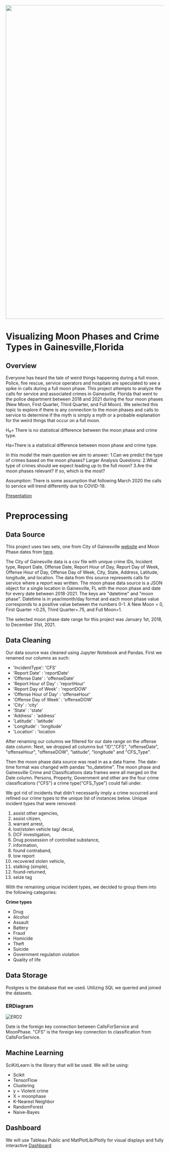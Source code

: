 
<img src ="https://user-images.githubusercontent.com/89044350/152267296-ad42e344-9cba-4295-a1e4-db557a73dcb4.jpg" width = '1000'>

# Visualizing Moon Phases and Crime Types in Gainesville,Florida

## Overview
Everyone has heard the tale of weird things happening during a full moon. Police, fire rescue, service operators and hospitals are speculated to see a spike in calls during a full moon phase. This project attempts to analyze the calls for service and associated crimes in Gainesville, Florida that went to the police department between 2018 and 2021 during the four moon phases (New Moon, First Quarter, Third Quarter, and Full Moon).  We selected this topic to explore if there is any connection to the moon phases and calls to service to determine if the myth is simply a myth or a probable explanation for the weird things that occur on a full moon.

H₀= There is no statistical difference between the moon phase and crime type.

Ha=There is a statistical difference between moon phase and crime type.

In this model the main question we aim to answer:
1.Can we predict the type of crimes based on the moon phases? 
 Larger Analysis Questions:
2.What type of crimes should we expect leading up to the full moon? 
3.Are the moon phases relevant? If so, which is the most?

Assumption:
There is some assumption that following March 2020 the calls to service will trend differently due to COVID-19.

[Presentation](https://docs.google.com/presentation/d/11eIVAccX1Z8nAHaC2epMZFV1IC3TIXff1RNx4FilYmQ/edit?usp=sharing)

# Preprocessing

## Data Source
This project uses two sets, one from City of Gainesville [website](https://data.cityofgainesville.org/Public-Safety/Crime-Responses/gvua-xt9q) and Moon Phase dates from [here](https://weather.visualcrossing.com/VisualCrossingWebServices/rest/services/timeline/Gainesville,FL/2018-01-01/2021-12-31?unitGroup=us&key=JVFDPCT4LWWPVKADN783XGRVA&include=days&elements=datetime,moonphase).

The City of Gainesville data is a csv file with unique crime IDs, Incident type, Report Date, Offense Date, Report Hour of Day, Report Day of Week, Offense Hour of Day, Offense Day of  Week, City, State, Address, Latitude, longitude, and location. The data from this source represents calls for service where a report was written. The moon phase data source is a JSON object for a single location in Gainesville, FL with the moon phase and date for every date between 2018-2021. The keys are "datetime" and "moon phase". Datetime is in year/month/day format and each moon phase value corresponds to a positive value between the numbers 0-1. A New Moon = 0, First Quarter =0.25, Third Quarter=.75, and Full Moon=1.

The selected moon phase date range for this project was January 1st, 2018, to December 31st, 2021.

## Data Cleaning
Our data source was cleaned using Jupyter Notebook and Pandas. First we renamed our columns as such:
- 'IncidentType': 'CFS'
- 'Report Date' : 'reportDate'
- 'Offense Date' : 'offenseDate'
- 'Report Hour of Day' : 'reportHour'
- 'Report Day of Week' : 'reportDOW'
- 'Offense Hour of Day' : 'offenseHour'
- 'Offense Day of Week' : 'offenseDOW'
- 'City' : 'city'
- 'State' : 'state'
- 'Address' : 'address'
- 'Latitude' : 'latitude'
- 'Longitude' : 'longitude'
- 'Location' : 'location

After renaming our columns we filtered for our date range on the offense date column. Next, we dropped all columns but "ID","CFS", "offenseDate", "offenseHour", "offenseDOW", "latitude", "longitude" and "CFS_Type". 

Then the moon phase data source was read in as a data frame. The date-time format was changed with pandas "to_datetime".  The moon phase and Gainesville Crime and Classifications data frames were all merged 
on the Date column. Persons, Property, Government and other are the four crime classifications ("CFS") a crime type("CFS_Type") could fall under. 

We got rid of incidents that didn’t necessarily imply a crime occurred and refined our crime types to the unique list of instances below.
Unique incident types that were removed: 
1. assist other agencies, 
2. assist citizen,
3. warrant arrest,
4. lost/stolen vehicle tag/ decal,
5. DCF investigation,
6. Drug possession of controlled substance, 
7. information,
8. found contraband, 
9. tow report 
10. recovered stolen vehicle, 
11. stalking (simple),
12. found-returned,
13. seize tag

With the remaining unique incident types, we decided to group them into the following categories: 

**Crime types** 
- Drug 
- Alcohol
- Assault
- Battery
- Fraud
- Homicide
- Theft
- Suicide
- Government regulation violation
- Quality of life

## Data Storage

Postgres is the database that we used. Utilizing SQL we queried and joined the datasets. 

### ERDiagram

![ERD2](https://user-images.githubusercontent.com/87162266/151726526-97a0ace3-53e2-45fe-9e45-6a7fb43842f7.png)

Date is the foreign key connection between CallsForService and MoonPhase. "CFS" is the foreign key connection to classification from CallsForSerivice.

## Machine Learning
SciKitLearn is the library that will be used.  We will be using:
  - Scikit 
  - TensorFlow
  - Clustering
  - y = Violent crime
  - X = moonphase
  - K-Nearest Neighbor
  - RandomForest
  - Naive-Bayes

## Dashboard
We will use Tableau Public and MatPlotLib/Plotly for visual displays and fully interactive [Dashboard](https://public.tableau.com/app/profile/jake.wolfe/viz/MoonPhaseCrime_Test/MapofAssaultBatteryLocations?publish=yes)
  


